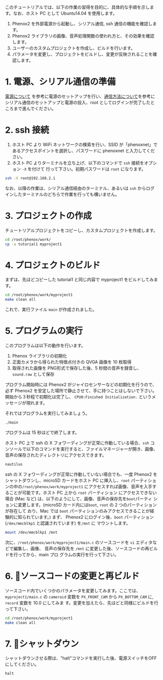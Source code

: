 このチュートリアルでは、以下の作業の習得を目的に、具体的な手順を示します。なお、ホスト PC として Ubuntu14.04 を使用します。

1. Phenox2 を外部電源から起動し、シリアル通信, ssh 通信の機能を確認します。
2. Phenox2 ライブラリの画像、音声処理関数の使われ方と、その効果を確認します。
3. ユーザーのカスタムプロジェクトを作成し、ビルドを行います。
4. パラメータを変更し、プロジェクトをビルドし、変更が反映されることを確認します。

# 1. 電源、シリアル通信の準備

[電源について](../start/power) を参考に電源のセットアップを行い、[通信方法について](../start/com)を参考にシリアル通信のセットアップと電源の投入、root としてログインが完了したところまで進んでください。

# 2. ssh 接続

1. ホスト PC より WiFi ネットワークの検索を行い、SSID が「phenoxnet」であるアクセスポイントを選択し、パスワードに phenoxnet と入力してください。
2. ホスト PC よりターミナルを立ち上げ、以下のコマンドで `ssh` 接続をオプション `-X` を付けて 行って下さい。初期パスワードは `root` になります。
```bash
ssh -X root@192.168.2.1
```
なお、以降の作業は、シリアル通信経由のターミナル、あるいは `ssh` からログインしたターミナルのどちらで作業を行っても構いません。

# 3. プロジェクトの作成 
チュートリアルプロジェクトをコピーし、カスタムプロジェクトを作成します。
```bash
cd /root/phenox/work/
cp -a tutorial1 myproject1
```

# 4. プロジェクトのビルド
まずは、先ほどコピーした tutorial1 と同じ内容で myproject1 をビルドしてみます。
```bash
cd /root/phenox/work/myproject1
make clean all
```
これで、実行ファイル `main` が作成されました。

# 5. プログラムの実行
このプログラムは以下の動作を行います。

1. Phenox ライブラリの初期化
2. 正面カメラから得られた特徴点付きの QVGA 画像を 10 枚取得
3. 取得された画像を PNG形式で保存した後、5 秒間の音声を録音し、`sound.raw` として保存

プログラム開始時には Phenox2 がジャイロセンサーなどの初期化を行うので、必ず Phenox2 を安定した場所で静止させて、手に持つことはしないで下さい。開始から３秒程で初期化は完了し、 `CPU0:Finished Initialization.` というメッセージが現れます。

それではプログラムを実行してみましょう。
```bash
./main
```
プログラムは 15 秒ほどで終了します。

ホスト PC 上で ssh の X フォワーディングが正常に作動している場合、`ssh` コンソールで以下のコマンドを実行すると、ファイルマネージャーが開き、画像、音声の保存されたディレクトリにアクセスできます。
```bash
nautilus
```

ssh の X フォワーディングが正常に作動していない場合でも、一度 Phenox2 をシャットダウンし、microSD カードをホスト PC に挿入し、`root` パーティションの中の`/root/phenox/work/myproject1` にアクセスすれば画像、音声を入手することが可能です。ホスト PC 上から `root` パーティション にアクセスできない場合 (Mac など) は、以下のようにして、画像、音声の保存先を`boot`パーティ ションに変更します。(microSD カード内には`boot`, `root` の 2 つのパーティションが存在して おり、Mac では `boot` パーティションのみアクセスできることが経験的に知られています。) まず、 Phenox2 にログイン後、`boot` パーティション (`/dev/mmcblkp1` と認識されています) を`/mnt` に マウントします。

```bash
mount /dev/mmcblkp1 /mnt
```

次に、`/root/phenox/work/myproject1/main.c` のソースコードを `vi` エディタなどで編集し、画像、 音声の保存先を `/mnt` に変更した後、ソースコードの再ビルドを行ってから、main プロ グラムの実行を行って下さい。

# 6. ソースコードの変更と再ビルド
ソースコード内でいくつかのパラメータを変更してみます。ここでは、`myproject1/main.c` の `cameraid` 変数を `PX_FRONT_CAM` から `PX_BOTTOM_CAM` に, `record` 変数を 10.0 にしてみま す。変更を加えたら、先ほどと同様にビルドを行って下さい。
```bash
cd /root/phenox/work/myproject1
make clean all
```

# 7. シャットダウン
シャットダウンさせる際は、"halt"コマンドを実行した後、電源スイッチをOFFにしてください。
```bash
halt
```
